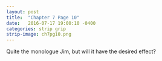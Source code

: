 ```yaml
---
layout: post
title:  "Chapter 7 Page 10"
date:   2016-07-17 19:00:10 -0400
categories: strip grip
strip-image: ch7pg10.png
---
```

Quite the monologue Jim, but will it have the desired effect?   
